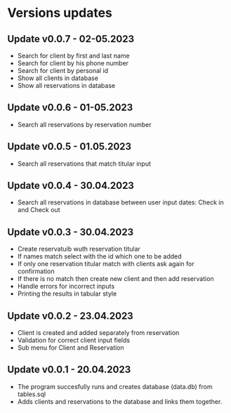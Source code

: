 # Versions updates

## Update v0.0.7 - 02-05.2023
- Search for client by first and last name
- Search for client by his phone number
- Search for client by personal id
- Show all clients in database
- Show all reservations in database
 
## Update v0.0.6 - 01-05.2023
- Search all reservations by reservation number
 
## Update v0.0.5 - 01.05.2023
- Search all reservations that match titular input
 
## Update v0.0.4 - 30.04.2023
- Search all reservations in database between user input dates: Check in and Check out

## Update v0.0.3 - 30.04.2023
- Create reservatuib wuth reservation titular
- If names match select with the id which one to be added
- If only one reservation titular match with clients ask again for confirmation
- If there is no match then create new client and then add reservation
- Handle errors for incorrect inputs
- Printing the results in tabular style

## Update v0.0.2 - 23.04.2023
- Client is created and added separately from reservation
- Validation for correct client input fields
- Sub menu for Client and Reservation

## Update v0.0.1 - 20.04.2023
- The program succesfully runs and creates database (data.db) from tables.sql 
- Adds clients and reservations to the database and links them together.
